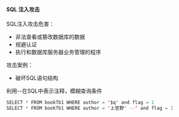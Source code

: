 #### SQL 注入攻击

SQL注入攻击危害：

- 非法查看或篡改数据库的数据
- 规避认证
- 执行和数据库服务器业务管理的程序

攻击案例：

- 破坏SQL语句结构

利用--在SQL中表示注释，模糊查询条件

```java
SELECT * FROM bookTb1 WHERE author = '$q' and flag = 1
SELECT * FROM bookTb1 WHERE author = '上官野' --' and flag = 1
```




